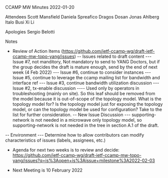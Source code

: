CCAMP MW Minutes
2022-01-20

Attendees
Scott Mansfield
Daniela Spreafico
Dragos Dosan
Jonas Ahlberg
Italo Busi
Xi Li

Apologies 
Sergio Belotti

Notes

- Review of Action Items (https://github.com/ietf-ccamp-wg/draft-ietf-ccamp-mw-topo-yang/issues)
-- Issues related to draft content
--- Issue #7, not manditory, Not mandatory to send to YANG Doctors, but if the group decides the draft is mature enough, send by the end of next week (4 Feb 2022) 
--- Issue #6, continue to consider instances
--- Issue #5, continue to leverage the ccamp mailing list for bandwidth and interface ref
--- Issue #3, continue bandwidth utilization discussion
--- Issue #2, tx-enable discussion
---- Used only by operators in troubleshooting (mainly on site).  So this leaf should be removed from the model because it is out-of-scope of the topology model. What is the topology model for?  Is the topology model just for exposing the topology model, or can the topology model be used for configuration?  Take to the list for further consideration.
-- New Issue Discussion
--- supporting-network is not needed in a microwave only topology model, so supporting-network is not needed in the tree in section A.1 of the draft.

-- Environment
--- Determine how to allow contributors can modify characteristics of issues (labels, assignees, etc.)

- Agenda for next two weeks is to review and decide: https://github.com/ietf-ccamp-wg/draft-ietf-ccamp-mw-topo-yang/issues?q=is%3Aopen+is%3Aissue+milestone%3A2022-02-03

- Next Meeting is 10 February 2022
